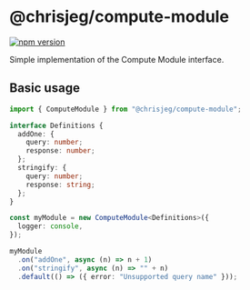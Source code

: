 # @chrisjeg/compute-module

 [![npm version](https://img.shields.io/npm/v/%40chrisjeg%2Fcompute-module?style=flat)](https://www.npmjs.com/package/@chrisjeg/compute-module)


Simple implementation of the Compute Module interface.

## Basic usage

```ts
import { ComputeModule } from "@chrisjeg/compute-module";

interface Definitions {
  addOne: {
    query: number;
    response: number;
  };
  stringify: {
    query: number;
    response: string;
  };
}

const myModule = new ComputeModule<Definitions>({
  logger: console,
});

myModule
  .on("addOne", async (n) => n + 1)
  .on("stringify", async (n) => "" + n)
  .default(() => ({ error: "Unsupported query name" }));
```
